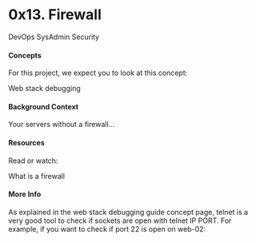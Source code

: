 # 0x13. Firewall
  DevOps SysAdmin Security
#### Concepts
For this project, we expect you to look at this concept:

Web stack debugging


#### Background Context
Your servers without a firewall…


#### Resources
Read or watch:

What is a firewall
#### More Info
As explained in the web stack debugging guide concept page, telnet is a very good tool to check if sockets are open with telnet IP PORT. For example, if you want to check if port 22 is open on web-02:
